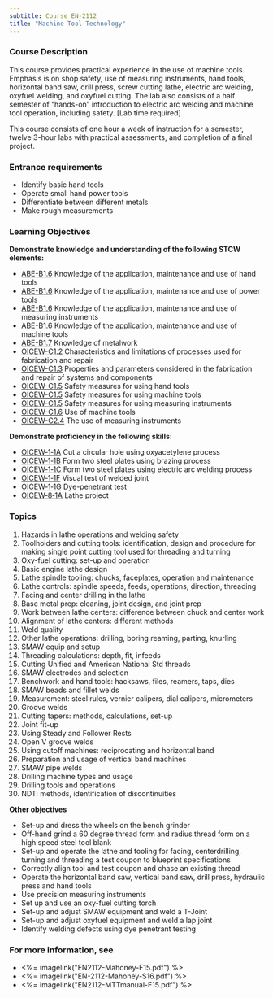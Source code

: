 ```yaml
---
subtitle: Course EN-2112
title: "Machine Tool Technology"
---
```


### Course Description

This course provides practical experience in the use of machine tools. Emphasis is on shop safety, use of measuring instruments, hand tools, horizontal band saw, drill press, screw cutting lathe, electric arc welding, oxyfuel welding, and oxyfuel cutting. The lab also consists of a half semester of “hands-on” introduction to electric arc welding and machine tool operation, including safety. [Lab time required]

This course consists of one hour a week of instruction for a semester, twelve 3-hour labs with practical assessments, and completion of a final project.

### Entrance requirements

* Identify basic hand tools
* Operate small hand power tools
* Differentiate between different metals
* Make rough measurements


### Learning Objectives

**Demonstrate knowledge and understanding of the following STCW elements:**

* [ABE-B1.6]({{site.baseurl}}/tables/35.html#ABE-B1.6) Knowledge of the application, maintenance and use of hand tools
* [ABE-B1.6]({{site.baseurl}}/tables/35.html#ABE-B1.6) Knowledge of the application, maintenance and use of power tools
* [ABE-B1.6]({{site.baseurl}}/tables/35.html#ABE-B1.6) Knowledge of the application, maintenance and use of measuring instruments
* [ABE-B1.6]({{site.baseurl}}/tables/35.html#ABE-B1.6) Knowledge of the application, maintenance and use of machine tools
* [ABE-B1.7]({{site.baseurl}}/tables/35.html#ABE-B1.7) Knowledge of metalwork
* [OICEW-C1.2]({{site.baseurl}}/tables/31.html#OICEW-C1.2) Characteristics and limitations of processes used for fabrication and repair
* [OICEW-C1.3]({{site.baseurl}}/tables/31.html#OICEW-C1.3) Properties and parameters considered in the fabrication and repair of systems and components
* [OICEW-C1.5]({{site.baseurl}}/tables/31.html#OICEW-C1.5) Safety measures for using hand tools
* [OICEW-C1.5]({{site.baseurl}}/tables/31.html#OICEW-C1.5) Safety measures for using machine tools
* [OICEW-C1.5]({{site.baseurl}}/tables/31.html#OICEW-C1.5) Safety measures for using measuring instruments
* [OICEW-C1.6]({{site.baseurl}}/tables/31.html#OICEW-C1.6) Use of machine tools
* [OICEW-C2.4]({{site.baseurl}}/tables/31.html#OICEW-C2.4) The use of measuring instruments

**Demonstrate proficiency in the following skills:**

* [OICEW‑1‑1A](OICEW-1-1A) Cut a circular hole using oxyacetylene process
* [OICEW‑1‑1B](OICEW-1-1B) Form two steel plates using brazing process
* [OICEW‑1‑1C](OICEW-1-1C) Form two steel plates using electric arc welding process
* [OICEW‑1‑1F](OICEW-1-1F) Visual test of welded joint
* [OICEW‑1‑1G](OICEW-1-1G) Dye-penetrant test
* [OICEW‑8‑1A](OICEW-8-1A) Lathe project

### Topics

1. Hazards in lathe operations and welding safety
2. Toolholders and cutting tools: identification, design and procedure for making single point cutting tool used for threading and turning
3. Oxy-fuel cutting: set-up and operation
4. Basic engine lathe design
5. Lathe spindle tooling: chucks, faceplates, operation and maintenance
6. Lathe controls: spindle speeds, feeds, operations, direction, threading
7. Facing and center drilling in the lathe
8. Base metal prep: cleaning, joint design, and joint prep
9. Work between lathe centers: difference between chuck and center work
10. Alignment of lathe centers: different methods
11. Weld quality
12. Other lathe operations: drilling, boring reaming, parting, knurling
13. SMAW equip and setup
14. Threading calculations: depth, fit, infeeds
15. Cutting Unified and American National Std threads
16. SMAW electrodes and selection
17. Benchwork and hand tools: hacksaws, files, reamers, taps, dies
18. SMAW beads and fillet welds
19. Measurement: steel rules, vernier calipers, dial calipers, micrometers
20. Groove welds
21. Cutting tapers: methods, calculations, set-up
22. Joint fit-up
23. Using Steady and Follower Rests
24. Open V groove welds
25. Using cutoff machines: reciprocating and horizontal band
26. Preparation and usage of vertical band machines
27. SMAW pipe welds
28. Drilling machine types and usage
29. Drilling tools and operations
30. NDT: methods, identification of discontinuities



**Other objectives**

* Set-up and dress the wheels on the bench grinder
* Off-hand grind a 60 degree thread form and radius thread form on a high speed steel tool blank
* Set-up and operate the lathe and tooling for facing, centerdrilling, turning and threading a test coupon to blueprint specifications
* Correctly align tool and test coupon and chase an existing thread
* Operate the horizontal band saw, vertical band saw, drill press, hydraulic press and hand tools
* Use precision measuring instruments
* Set up and use an oxy-fuel cutting torch
* Set-up and adjust SMAW equipment and weld a T-Joint
* Set-up and adjust oxyfuel equipment and weld a lap joint
* Identify welding defects using dye penetrant testing


### For more information, see 

* <%= imagelink("EN2112-Mahoney-F15.pdf") %> 
* <%= imagelink("EN-2112-Mahoney-S16.pdf") %> 
* <%= imagelink("EN2112-MTTmanual-F15.pdf") %> 



